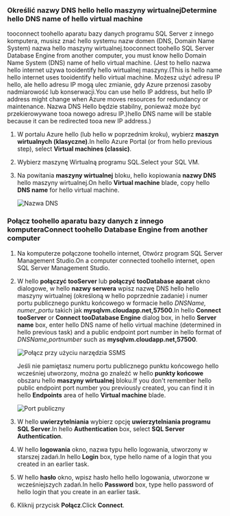 ### <a name="determine-hello-dns-name-of-hello-virtual-machine"></a><span data-ttu-id="bcb3f-101">Określić nazwy DNS hello hello maszyny wirtualnej</span><span class="sxs-lookup"><span data-stu-id="bcb3f-101">Determine hello DNS name of hello virtual machine</span></span>
<span data-ttu-id="bcb3f-102">tooconnect toohello aparatu bazy danych programu SQL Server z innego komputera, musisz znać hello systemu nazw domen (DNS, Domain Name System) nazwa hello maszyny wirtualnej.</span><span class="sxs-lookup"><span data-stu-id="bcb3f-102">tooconnect toohello SQL Server Database Engine from another computer, you must know hello Domain Name System (DNS) name of hello virtual machine.</span></span> <span data-ttu-id="bcb3f-103">(Jest to hello nazwa hello internet używa tooidentify hello wirtualnej maszyny.</span><span class="sxs-lookup"><span data-stu-id="bcb3f-103">(This is hello name hello internet uses tooidentify hello virtual machine.</span></span> <span data-ttu-id="bcb3f-104">Możesz użyć adresu IP hello, ale hello adresu IP mogą ulec zmianie, gdy Azure przenosi zasoby nadmiarowość lub konserwacji.</span><span class="sxs-lookup"><span data-stu-id="bcb3f-104">You can use hello IP address, but hello IP address might change when Azure moves resources for redundancy or maintenance.</span></span> <span data-ttu-id="bcb3f-105">Nazwa DNS Hello będzie stabilny, ponieważ może być przekierowywane tooa nowego adresu IP.)</span><span class="sxs-lookup"><span data-stu-id="bcb3f-105">hello DNS name will be stable because it can be redirected tooa new IP address.)</span></span>  

1. <span data-ttu-id="bcb3f-106">W portalu Azure hello (lub hello w poprzednim kroku), wybierz **maszyn wirtualnych (klasyczne)**.</span><span class="sxs-lookup"><span data-stu-id="bcb3f-106">In hello Azure Portal (or from hello previous step), select **Virtual machines (classic)**.</span></span>
2. <span data-ttu-id="bcb3f-107">Wybierz maszynę Wirtualną programu SQL.</span><span class="sxs-lookup"><span data-stu-id="bcb3f-107">Select your SQL VM.</span></span>
3. <span data-ttu-id="bcb3f-108">Na powitania **maszyny wirtualnej** bloku, hello kopiowania **nazwy DNS** hello maszyny wirtualnej.</span><span class="sxs-lookup"><span data-stu-id="bcb3f-108">On hello **Virtual machine** blade, copy hello **DNS name** for hello virtual machine.</span></span>
   
    ![Nazwa DNS](./media/virtual-machines-sql-server-connection-steps/sql-vm-dns-name.png)

### <a name="connect-toohello-database-engine-from-another-computer"></a><span data-ttu-id="bcb3f-110">Połącz toohello aparatu bazy danych z innego komputera</span><span class="sxs-lookup"><span data-stu-id="bcb3f-110">Connect toohello Database Engine from another computer</span></span>
1. <span data-ttu-id="bcb3f-111">Na komputerze połączone toohello internet, Otwórz program SQL Server Management Studio.</span><span class="sxs-lookup"><span data-stu-id="bcb3f-111">On a computer connected toohello internet, open SQL Server Management Studio.</span></span>
2. <span data-ttu-id="bcb3f-112">W hello **połączyć tooServer** lub **połączyć tooDatabase aparat** okno dialogowe, w hello **nazwy serwera** wpisz nazwę DNS hello hello maszyny wirtualnej (określoną w hello poprzednie zadanie) i numer portu publicznego punktu końcowego w formacie hello *DNSName, numer_portu* takich jak **mysqlvm.cloudapp.net,57500**.</span><span class="sxs-lookup"><span data-stu-id="bcb3f-112">In hello **Connect tooServer** or **Connect tooDatabase Engine** dialog box, in hello **Server name** box, enter hello DNS name of hello virtual machine (determined in hello previous task) and a public endpoint port number in hello format of *DNSName,portnumber* such as **mysqlvm.cloudapp.net,57500**.</span></span>
   
    ![Połącz przy użyciu narzędzia SSMS](./media/virtual-machines-sql-server-connection-steps/33Connect-SSMS.png)
   
    <span data-ttu-id="bcb3f-114">Jeśli nie pamiętasz numeru portu publicznego punktu końcowego hello wcześniej utworzony, można go znaleźć w hello **punkty końcowe** obszaru hello **maszyny wirtualnej** bloku.</span><span class="sxs-lookup"><span data-stu-id="bcb3f-114">If you don't remember hello public endpoint port number you previously created, you can find it in hello **Endpoints** area of hello **Virtual machine** blade.</span></span>
   
    ![Port publiczny](./media/virtual-machines-sql-server-connection-steps/sql-vm-port-number.png)
3. <span data-ttu-id="bcb3f-116">W hello **uwierzytelniania** wybierz opcję **uwierzytelniania programu SQL Server**.</span><span class="sxs-lookup"><span data-stu-id="bcb3f-116">In hello **Authentication** box, select **SQL Server Authentication**.</span></span>
4. <span data-ttu-id="bcb3f-117">W hello **logowania** okno, nazwa typu hello logowania, utworzony w starszej zadań.</span><span class="sxs-lookup"><span data-stu-id="bcb3f-117">In hello **Login** box, type hello name of a login that you created in an earlier task.</span></span>
5. <span data-ttu-id="bcb3f-118">W hello **hasło** okno, wpisz hasło hello hello logowania, utworzone w wcześniejszych zadań.</span><span class="sxs-lookup"><span data-stu-id="bcb3f-118">In hello **Password** box, type hello password of hello login that you create in an earlier task.</span></span>
6. <span data-ttu-id="bcb3f-119">Kliknij przycisk **Połącz**.</span><span class="sxs-lookup"><span data-stu-id="bcb3f-119">Click **Connect**.</span></span>

